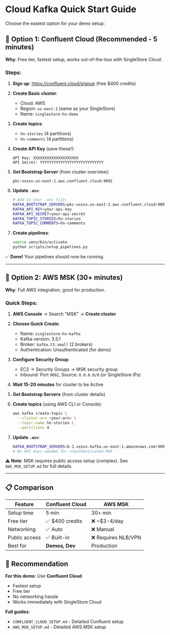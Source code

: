 # Cloud Kafka Quick Start Guide

Choose the easiest option for your demo setup:

## 🚀 Option 1: Confluent Cloud (Recommended - 5 minutes)

**Why**: Free tier, fastest setup, works out-of-the-box with SingleStore Cloud.

### Steps:

1. **Sign up**: https://confluent.cloud/signup (free $400 credits)

2. **Create Basic cluster**:
   - Cloud: AWS
   - Region: `us-east-1` (same as your SingleStore)
   - Name: `singlestore-hn-demo`

3. **Create topics**:
   - `hn-stories` (4 partitions)
   - `hn-comments` (4 partitions)

4. **Create API Key** (save these!):
   ```
   API Key: XXXXXXXXXXXXXXXXXXXX
   API Secret: YYYYYYYYYYYYYYYYYYYYYYYYYYYY
   ```

5. **Get Bootstrap Server** (from cluster overview):
   ```
   pkc-xxxxx.us-east-1.aws.confluent.cloud:9092
   ```

6. **Update `.env`**:
   ```bash
   # Add to your .env file:
   KAFKA_BOOTSTRAP_SERVERS=pkc-xxxxx.us-east-1.aws.confluent.cloud:9092
   KAFKA_API_KEY=your-api-key
   KAFKA_API_SECRET=your-api-secret
   KAFKA_TOPIC_STORIES=hn-stories
   KAFKA_TOPIC_COMMENTS=hn-comments
   ```

7. **Create pipelines**:
   ```bash
   source venv/bin/activate
   python scripts/setup_pipelines.py
   ```

✅ **Done!** Your pipelines should now be running.

---

## 🔧 Option 2: AWS MSK (30+ minutes)

**Why**: Full AWS integration, good for production.

### Quick Steps:

1. **AWS Console** → Search "MSK" → **Create cluster**

2. **Choose Quick Create**:
   - Name: `singlestore-hn-kafka`
   - Kafka version: 3.5.1
   - Broker: `kafka.t3.small` (2 brokers)
   - Authentication: Unauthenticated (for demo)

3. **Configure Security Group**:
   - EC2 → Security Groups → MSK security group
   - Inbound: Port `9092`, Source: `0.0.0.0/0` (or SingleStore IPs)

4. **Wait 15-20 minutes** for cluster to be Active

5. **Get Bootstrap Servers** (from cluster details)

6. **Create topics** (using AWS CLI or Console):
   ```bash
   aws kafka create-topic \
     --cluster-arn <your-arn> \
     --topic-name hn-stories \
     --partitions 4
   ```

7. **Update `.env`**:
   ```bash
   KAFKA_BOOTSTRAP_SERVERS=b-1.xxxxx.kafka.us-east-1.amazonaws.com:9092
   # No API keys needed for unauthenticated MSK
   ```

⚠️ **Note**: MSK requires public access setup (complex). See `AWS_MSK_SETUP.md` for full details.

---

## 📋 Comparison

| Feature | Confluent Cloud | AWS MSK |
|---------|----------------|---------|
| Setup time | 5 min | 30+ min |
| Free tier | ✅ $400 credits | ❌ ~$3-4/day |
| Networking | ✅ Auto | ❌ Manual |
| Public access | ✅ Built-in | ❌ Requires NLB/VPN |
| Best for | **Demos, Dev** | Production |

## 🎯 Recommendation

**For this demo**: Use **Confluent Cloud**
- Fastest setup
- Free tier
- No networking hassle
- Works immediately with SingleStore Cloud

**Full guides**:
- `CONFLUENT_CLOUD_SETUP.md` - Detailed Confluent setup
- `AWS_MSK_SETUP.md` - Detailed AWS MSK setup
